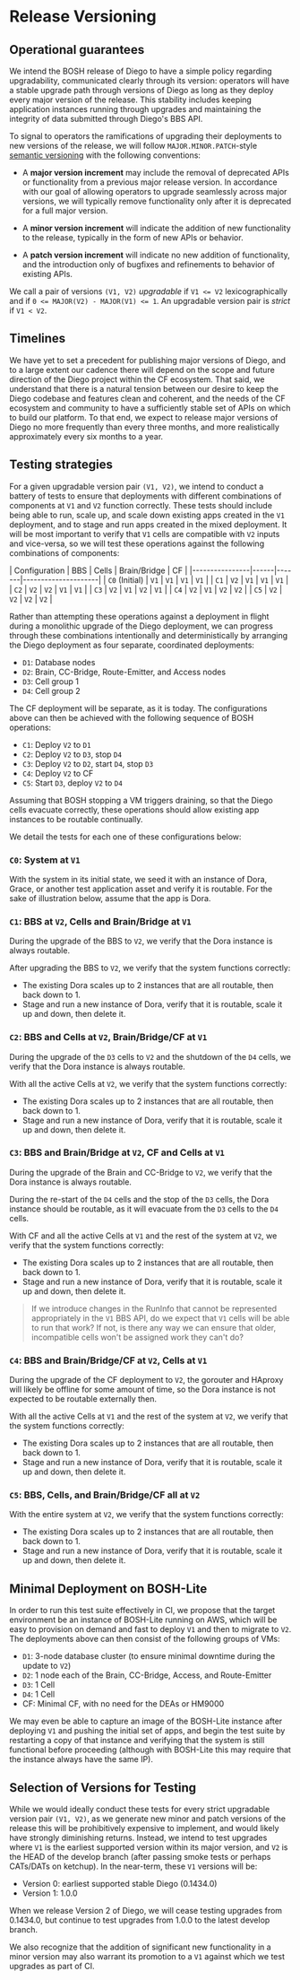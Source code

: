 # Release Versioning

## Operational guarantees

We intend the BOSH release of Diego to have a simple policy regarding upgradability, communicated clearly through its version: operators will have a stable upgrade path through versions of Diego as long as they deploy every major version of the release. This stability includes keeping application instances running through upgrades and maintaining the integrity of data submitted through Diego's BBS API.

To signal to operators the ramifications of upgrading their deployments to new versions of the release, we will follow `MAJOR.MINOR.PATCH`-style [semantic versioning](http://semver.org) with the following conventions:

- A **major version increment** may include the removal of deprecated APIs or functionality from a previous major release version. In accordance with our goal of allowing operators to upgrade seamlessly across major versions, we will typically remove functionality only after it is deprecated for a full major version.

- A **minor version increment** will indicate the addition of new functionality to the release, typically in the form of new APIs or behavior.

- A **patch version increment** will indicate no new addition of functionality, and the introduction only of bugfixes and refinements to behavior of existing APIs.

We call a pair of versions `(V1, V2)` *upgradable* if `V1 <= V2` lexicographically and if `0 <= MAJOR(V2) - MAJOR(V1) <= 1`. An upgradable version pair is *strict* if `V1 < V2`.  

## Timelines

We have yet to set a precedent for publishing major versions of Diego, and to a large extent our cadence there will depend on the scope and future direction of the Diego project within the CF ecosystem. That said, we understand that there is a natural tension between our desire to keep the Diego codebase and features clean and coherent, and the needs of the CF ecosystem and community to have a sufficiently stable set of APIs on which to build our platform. To that end, we expect to release major versions of Diego no more frequently than every three months, and more realistically approximately every six months to a year.


## Testing strategies

For a given upgradable version pair `(V1, V2)`, we intend to conduct a battery of tests to ensure that deployments with different combinations of components at `V1` and `V2` function correctly. These tests should include being able to run, scale up, and scale down existing apps created in the `V1` deployment, and to stage and run apps created in the mixed deployment. It will be most important to verify that `V1` cells are compatible with `V2` inputs and vice-versa, so we will test these operations against the following combinations of components:


| Configuration  | BBS  | Cells | Brain/Bridge | CF   |
|----------------|------|-------|---------------------|
| `C0` (Initial) | `V1` | `V1`  | `V1`         | `V1` |
| `C1`           | `V2` | `V1`  | `V1`         | `V1` |
| `C2`           | `V2` | `V2`  | `V1`         | `V1` |
| `C3`           | `V2` | `V1`  | `V2`         | `V1` |
| `C4`           | `V2` | `V1`  | `V2`         | `V2` |
| `C5`           | `V2` | `V2`  | `V2`         | `V2` |


Rather than attempting these operations against a deployment in flight during a monolithic upgrade of the Diego deployment, we can progress through these combinations intentionally and deterministically by arranging the Diego deployment as four separate, coordinated deployments:

- `D1`: Database nodes
- `D2`: Brain, CC-Bridge, Route-Emitter, and Access nodes
- `D3`: Cell group 1
- `D4`: Cell group 2

The CF deployment will be separate, as it is today. The configurations above can then be achieved with the following sequence of BOSH operations: 

- `C1`: Deploy `V2` to `D1`
- `C2`: Deploy `V2` to `D3`, stop `D4`
- `C3`: Deploy `V2` to `D2`, start `D4`, stop `D3`
- `C4`: Deploy `V2` to CF
- `C5`: Start `D3`, deploy `V2` to `D4`

Assuming that BOSH stopping a VM triggers draining, so that the Diego cells evacuate correctly, these operations should allow existing app instances to be routable continually.

We detail the tests for each one of these configurations below:

### `C0`: System at `V1`

With the system in its initial state, we seed it with an instance of Dora, Grace, or another test application asset and verify it is routable. For the sake of illustration below, assume that the app is Dora.


### `C1`: BBS at `V2`, Cells and Brain/Bridge at `V1`

During the upgrade of the BBS to `V2`, we verify that the Dora instance is always routable.

After upgrading the BBS to `V2`, we verify that the system functions correctly:

- The existing Dora scales up to 2 instances that are all routable, then back down to 1.
- Stage and run a new instance of Dora, verify that it is routable, scale it up and down, then delete it.


### `C2`: BBS and Cells at `V2`, Brain/Bridge/CF at `V1`

During the upgrade of the `D3` cells to `V2` and the shutdown of the `D4` cells, we verify that the Dora instance is always routable.

With all the active Cells at `V2`, we verify that the system functions correctly:

- The existing Dora scales up to 2 instances that are all routable, then back down to 1.
- Stage and run a new instance of Dora, verify that it is routable, scale it up and down, then delete it.


### `C3`: BBS and Brain/Bridge at `V2`, CF and Cells at `V1`

During the upgrade of the Brain and CC-Bridge to `V2`, we verify that the Dora instance is always routable.

During the re-start of the `D4` cells and the stop of the `D3` cells, the Dora instance should be routable, as it will evacuate from the `D3` cells to the `D4` cells.

With CF and all the active Cells at `V1` and the rest of the system at `V2`, we verify that the system functions correctly:

- The existing Dora scales up to 2 instances that are all routable, then back down to 1.
- Stage and run a new instance of Dora, verify that it is routable, scale it up and down, then delete it.

> If we introduce changes in the RunInfo that cannot be represented appropriately in the `V1` BBS API, do we expect that `V1` cells will be able to run that work? If not, is there any way we can ensure that older, incompatible cells won't be assigned work they can't do?


### `C4`: BBS and Brain/Bridge/CF at `V2`, Cells at `V1`

During the upgrade of the CF deployment to `V2`, the gorouter and HAproxy will likely be offline for some amount of time, so the Dora instance is not expected to be routable externally then.

With all the active Cells at `V1` and the rest of the system at `V2`, we verify that the system functions correctly:

- The existing Dora scales up to 2 instances that are all routable, then back down to 1.
- Stage and run a new instance of Dora, verify that it is routable, scale it up and down, then delete it.


### `C5`: BBS, Cells, and Brain/Bridge/CF all at `V2`

With the entire system at `V2`, we verify that the system functions correctly:

- The existing Dora scales up to 2 instances that are all routable, then back down to 1.
- Stage and run a new instance of Dora, verify that it is routable, scale it up and down, then delete it.


## Minimal Deployment on BOSH-Lite

In order to run this test suite effectively in CI, we propose that the target environment be an instance of BOSH-Lite running on AWS, which will be easy to provision on demand and fast to deploy `V1` and then to migrate to `V2`. The deployments above can then consist of the following groups of VMs:

- `D1`: 3-node database cluster (to ensure minimal downtime during the update to `V2`)
- `D2`: 1 node each of the Brain, CC-Bridge, Access, and Route-Emitter
- `D3`: 1 Cell
- `D4`: 1 Cell
- CF: Minimal CF, with no need for the DEAs or HM9000

We may even be able to capture an image of the BOSH-Lite instance after deploying `V1` and pushing the initial set of apps, and begin the test suite by restarting a copy of that instance and verifying that the system is still functional before proceeding (although with BOSH-Lite this may require that the instance always have the same IP).


## Selection of Versions for Testing

While we would ideally conduct these tests for every strict upgradable version pair `(V1, V2)`, as we generate new minor and patch versions of the release this will be prohibitively expensive to implement, and would likely have strongly diminishing returns. Instead, we intend to test upgrades where `V1` is the earliest supported version within its major version, and `V2` is the HEAD of the develop branch (after passing smoke tests or perhaps CATs/DATs on ketchup). In the near-term, these `V1` versions will be:

- Version 0: earliest supported stable Diego (0.1434.0)
- Version 1: 1.0.0

When we release Version 2 of Diego, we will cease testing upgrades from 0.1434.0, but continue to test upgrades from 1.0.0 to the latest develop branch.

We also recognize that the addition of significant new functionality in a minor version may also warrant its promotion to a `V1` against which we test upgrades as part of CI.

